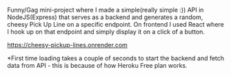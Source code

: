 Funny/Gag mini-project where I made a simple(really simple :)) API in NodeJS(Express) that serves as a backend and generates a random, cheesy Pick Up Line on a specific endpoint. On frontend I used React where I hook up on that endpoint and simply display it on a click of a button.

https://cheesy-pickup-lines.onrender.com

*First time loading takes a couple of seconds to start the backend and fetch data from API - this is because of how Heroku Free plan works.
